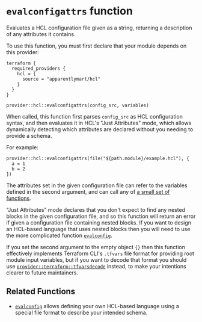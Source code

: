 # `evalconfigattrs` function

Evaluates a HCL configuration file given as a string, returning a description
of any attributes it contains.

To use this function, you must first declare that your module depends on this
provider:

```hcl
terraform {
  required_providers {
    hcl = {
      source = "apparentlymart/hcl"
    }
  }
}
```

```hcl
provider::hcl::evalconfigattrs(config_src, variables)
```

When called, this function first parses `config_src` as HCL configuration
syntax, and then evaluates it in HCL's "Just Attributes" mode, which allows
dynamically detecting which attributes are declared without you needing to
provide a schema.

For example:

```
provider::hcl::evalconfigattrs(file("${path.module}/example.hcl"), {
  a = 1
  b = 2
})
```

The attributes set in the given configuration file can refer to the variables
defined in the second argument, and can call any of
[a small set of functions](../guides/evaluation-funcs.md).

"Just Attributes" mode declares that you don't expect to find any nested
blocks in the given configuration file, and so this function will return an
error if given a configuration file containing nested blocks. If you want to
design an HCL-based language that uses nested blocks then you will need to
use the more complicated function [`evalconfig`](./evalconfig.md).

If you set the second argument to the empty object `{}` then this function
effectively implements Terraform CLI's `.tfvars` file format for providing
root module input variables, but if you want to decode that format you
should use
[`provider::terraform::tfvarsdecode`](https://developer.hashicorp.com/terraform/language/functions/terraform-tfvarsdecode)
instead, to make your intentions clearer to future maintainers.

## Related Functions

- [`evalconfig`](./evalconfig.md) allows defining your own HCL-based language
using a special file format to describe your intended schema.
